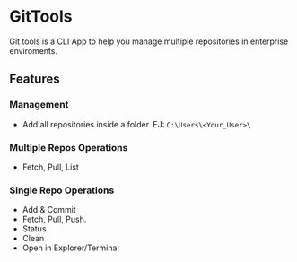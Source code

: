# GitTools

Git tools is a CLI App to help you manage multiple repositories in enterprise enviroments.

## Features

### Management
- Add all repositories inside a folder. EJ: `C:\Users\<Your_User>\`
### Multiple Repos Operations
- Fetch, Pull, List

### Single Repo Operations
- Add & Commit
- Fetch, Pull, Push.
- Status
- Clean
- Open in Explorer/Terminal
